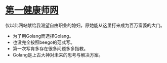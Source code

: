 [第一健康师网](https://no1jks.com)
================================

仅以此网站献给我渴望自由职业的媳妇，原她能从这里打来成为百万富婆的大门。

- 为了用Golang而选择Golang。
- 也没完全按照beego的范式写。
- 第一次写肯多存在很多问题多多指教。
- Golang是上古大神对未来的思考与解决方案。
